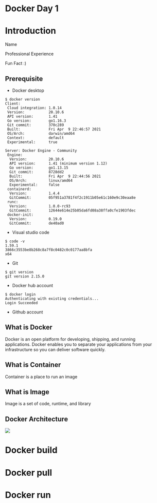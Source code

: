 # Docker Day 1

# Introduction
Name

Professional Experience

Fun Fact :)

## Prerequisite
* Docker desktop
```
$ docker version
Client:
 Cloud integration: 1.0.14
 Version:           20.10.6
 API version:       1.41
 Go version:        go1.16.3
 Git commit:        370c289
 Built:             Fri Apr  9 22:46:57 2021
 OS/Arch:           darwin/amd64
 Context:           default
 Experimental:      true

Server: Docker Engine - Community
 Engine:
  Version:          20.10.6
  API version:      1.41 (minimum version 1.12)
  Go version:       go1.13.15
  Git commit:       8728dd2
  Built:            Fri Apr  9 22:44:56 2021
  OS/Arch:          linux/amd64
  Experimental:     false
 containerd:
  Version:          1.4.4
  GitCommit:        05f951a3781f4f2c1911b05e61c160e9c30eaa8e
 runc:
  Version:          1.0.0-rc93
  GitCommit:        12644e614e25b05da6fd08a38ffa0cfe1903fdec
 docker-init:
  Version:          0.19.0
  GitCommit:        de40ad0
```
* Visual studio code 
```
$ code -v
1.59.1
3866c3553be8b268c8a7f8c0482c0c0177aa8bfa
x64
```
* Git
```
$ git version
git version 2.15.0
```
* Docker hub account
```
$ docker login
Authenticating with existing credentials...
Login Succeeded
```
* Github account

## What is Docker
Docker is an open platform for developing, shipping, and running applications. Docker enables you to separate your applications from your infrastructure so you can deliver software quickly.
## What is Container
Container is a place to run an image
## What is Image
Image is a set of code, runtime, and library

## Docker Architecture
![](https://docs.docker.com/engine/images/architecture.svg)

# Docker build
# Docker pull

# Docker run

